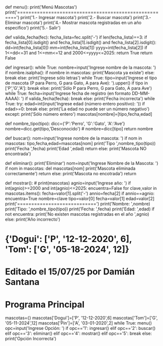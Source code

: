 def menu():
    print('Menú Mascotas')
    print('======================================================')
    print('1.- Ingresar mascota')
    print('2.- Buscar mascota')
    print('3.- Eliminar mascota')
    print('4.- Mostrar mascota registradas en un año especifico')
    print('5.- Salir')

def valida_fecha(fec):
    fecha_lista=fec.split('-')
    if len(fecha_lista)==3:
        if fecha_lista[0].isdigit() and fecha_lista[1].isdigit() and fecha_lista[2].isdigit():
            dd=int(fecha_lista[0])
            mm=int(fecha_lista[1])
            yyyy=int(fecha_lista[2])
            if 1<=dd<=31 and 1<=mm<=12 and 2000<=yyyy<=2025:
                return True
    return False

def ingresar():
    while True:
        nombre=input('Ingrese nombre de la mascota: ')
        if nombre.isalpha():
            if nombre in mascotas:
                print('Mascota ya existe')
            else:
                break
        else:
            print('Ingrese sólo letras')
    while True:
        tipo=input('Ingrese el tipo de mascota (P para Perro, G para Gato, A para Ave): ').upper()
        if tipo in ['P','G','A']:
            break
        else:
            print('Sólo P para Perro, G para Gato, A para Ave')
    while True:
        fecha=input('Ingrese fecha de registro (en formato DD-MM-AAAA): ')
        if valida_fecha(fecha):
            break
        else:
            print('Fecha incorrecta')
    while True:
        try:
            edad=int(input('Ingrese edad (número entero positivo): '))
            if edad>=0:
                break
            else:
                print('La edad no puede ser un número negativo')
        except:
            print('Sólo número entero')
    mascotas[nombre]=[tipo,fecha,edad]

def nombre_tipo(tipo):
    dicc={'P':'Perro', 'G':'Gato', 'A':'Ave'}
    nombre=dicc.get(tipo,'Desconocido')
    # nombre=dicc[tipo]
    return nombre

def buscar():
    nom=input('Ingrese nombre de la mascota: ')
    if nom in mascotas:
        tipo,fecha,edad=mascotas[nom]
        print('Tipo ',nombre_tipo(tipo))
        print('Fecha ',fecha)
        print('Edad ',edad)
        return
    else:
        print('Mascota NO encontrada')

def eliminar():
    print('Eliminar')
    nom=input('Ingrese Nombre de la Mascota: ')
    if nom in mascotas:
        del mascotas[nom]
        print('Mascota eliminada correctamente')
        return
    else:
        print('Mascota no encotrada')
        return

def mostrar():
    # print(mascotas)
    agnio=input('Ingrese año: ')
    if int(agnio)>=2000 and int(agnio)<=2025:
        encuentra=False
        for clave,valor in mascotas.items():
            fecha=valor[1].split('-')
            annio=fecha[2]
            if annio==agnio:
                encuentra=True
                nombre=clave
                tipo=valor[0]
                fecha=valor[1]
                edad=valor[2]
                print('============================')
                print('Nombre: ',nombre)
                print('Tipo: ',nombre_tipo(tipo))
                print('Fecha: ',fecha)
                print('Edad: ',edad)
        if not encuentra:
            print('No existen mascotas registradas en el año ',agnio)
    else:
        print('Año incorrecto')

# {'Dogui': ['P', '12-12-2020', 6], 'Tom': ['G', '05-18-2024', 12]}
# Editado el 15/07/25 por Damián Santana

# Programa Principal
mascotas={}
mascotas['Dogui']=['P', '12-12-2020',6]
mascotas['Tom']=['G', '05-11-2024',12]
mascotas['Pin']=['A', '03-01-2020',2]
while True:
    menu()
    opc=input('Ingrese Opción: ')
    if opc=='1':
        ingresar()
    elif opc=='2':
        buscar()
    elif opc=='3':
        eliminar()
    elif opc=='4':
        mostrar()
    elif opc=='5':
        break
    else:
        print('Opción Incorrecta')
